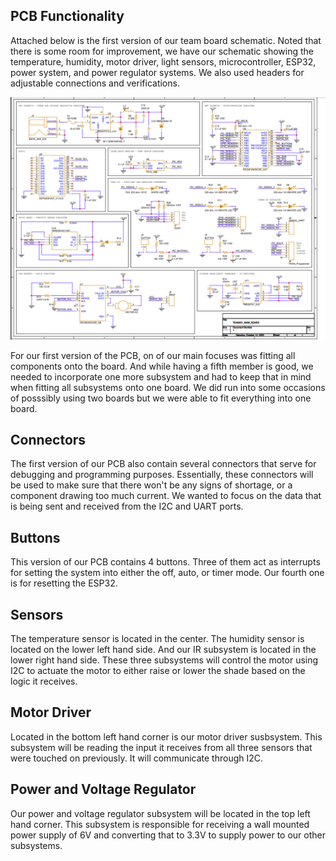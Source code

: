 **PCB Functionality**
-
Attached below is the first version of our team board schematic. Noted that there is some room for improvement, we have our schematic showing the temperature, humidity, motor driver, light sensors,  microcontroller, ESP32, power system, and power regulator systems. We also used headers for adjustable connections and verifications.

![](vertopal_53e86d8e1b304e0fba1b8ab00a47e725/media/schematic.png)

For our first version of the PCB, on of our main focuses was fitting all components onto the board. And while having a fifth member is good, we needed to incorporate one more subsystem and had to keep that in mind when fitting all subsystems onto one board. We did run into some occasions of posssibly using two boards but we were able to fit everything into one board. 

Connectors
-
The first version of our PCB also contain several connectors that serve for debugging and programming purposes. Essentially, these connectors will be used to make sure that there won't be any signs of shortage, or a component drawing too much current. We wanted to focus on the data that is being sent and received from the I2C and UART ports.

Buttons
-
This version of our PCB contains 4 buttons. Three of them act as interrupts for setting the system into either the off, auto, or timer mode. Our fourth one is for resetting the ESP32.

Sensors
-
The temperature sensor is located in the center. The humidity sensor is located on the lower left hand side. And our IR subsystem is located in the lower right hand side. These three subsystems will control the motor using I2C to actuate the motor to either raise or lower the shade based on the logic it receives. 

Motor Driver
-
Located in the bottom left hand corner is our motor driver susbsystem. This subsystem will be reading the input it receives from all three sensors that were touched on previously. It will communicate through I2C.

Power and Voltage Regulator
-
Our power and voltage regulator subsystem will be located in the top left hand corner. This subsystem is responsible for receiving a wall mounted power supply of 6V and converting that to 3.3V to supply power to our other subsystems.
